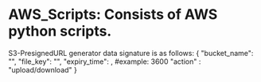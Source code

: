 # AWS_Scripts: Consists of AWS python scripts.

S3-PresignedURL generator data signature is as follows:
{
    "bucket_name": "<your-bucket-name>",
    "file_key": "<file-name>",
    "expiry_time": <enpiry-time-in-integer>, #example: 3600
    "action" : "upload/download"
}
